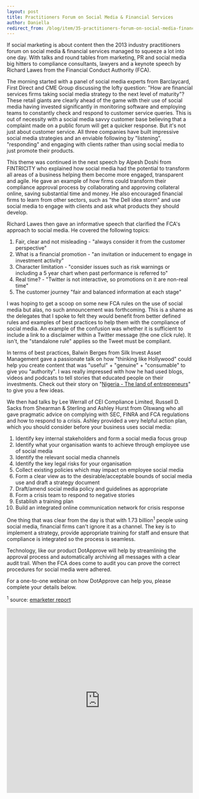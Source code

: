 ```yaml
---
layout: post
title: Practitioners Forum on Social Media & Financial Services
author: Daniella
redirect_from: /blog/item/35-practitioners-forum-on-social-media-financial-services/
---
```

If social marketing is about content then the 2013 industry practitioners forum
on social media & financial services managed to squeeze a lot into one day.
With talks and round tables from marketing, PR and social media big hitters to
compliance consultants, lawyers and a keynote speech by Richard Lawes from the
Financial Conduct Authority (FCA).
<!--more-->
The morning started with a panel of social media experts from Barclaycard,
First Direct and CME Group discussing the lofty question: "How are financial
services firms taking social media strategy to the next level of maturity"?
These retail giants are clearly ahead of the game with their use of social
media having invested significantly in monitoring software and employing teams
to constantly check and respond to customer service queries. This is out of
necessity with a social media savvy customer base believing that a complaint
made on a public forum will get a quicker response. But it's not just about
customer service. All three companies have built impressive social media
strategies and an enviable following by "listening", "responding" and engaging
with clients rather than using social media to just promote their products.

This theme was continued in the next speech by Alpesh Doshi from FINTRICITY who
explained how social media had the potential to transform all areas of a
business helping them become more engaged, transparent and agile. He gave an
example of how firms could transform their compliance approval process by
collaborating and approving collateral online, saving substantial time and
money. He also encouraged financial firms to learn from other sectors, such as
"the Dell idea storm" and use social media to engage with clients and ask what
products they should develop.

Richard Lawes then gave an informative speech that clarified the FCA's approach
to social media. He covered the following topics:

1. Fair, clear and not misleading - "always consider it from the customer
   perspective"
2. What is a financial promotion - "an invitation or inducement to engage in
   investment activity"
3. Character limitation - "consider issues such as risk warnings or including a
   5 year chart when past performance is referred to"
4. Real time? - "Twitter is not interactive, so promotions on it are non-real
   time"
5. The customer journey "fair and balanced information at each stage"

I was hoping to get a scoop on some new FCA rules on the use of social media
but alas, no such announcement was forthcoming. This is a shame as the
delegates that I spoke to felt they would benefit from better defined rules and
examples of best practices to help them with the compliance of social media. An
example of the confusion was whether it is sufficient to include a link to a
disclaimer within a Twitter message (the one click rule). It isn't, the
"standalone rule" applies so the Tweet must be compliant.

In terms of best practices, Balwin Berges from Silk Invest Asset Management
gave a passionate talk on how "thinking like Hollywood" could help you create
content that was "useful" + "genuine" + "consumable" to give you "authority". I
was really impressed with how he had used blogs, videos and podcasts to tell
stories that educated people on their investments. Check out their story on
"[Nigeria - The land of entrepreneurs](http://www.silkinvest.com/2013/08/nigeria-the-land-of-entrepreneurs.html)"
to give you a few ideas.

We then had talks by Lee Werrall of CEI Compliance Limited, Russell D. Sacks
from Shearman & Sterling and Ashley Hurst from Olswang who all gave pragmatic
advice on complying with SEC, FINRA and FCA regulations and how to respond to a
crisis. Ashley provided a very helpful action plan, which you should consider
before your business uses social media:

1. Identify key internal stakeholders and form a social media focus group
2. Identify what your organisation wants to achieve through employee use of
   social media
3. Identify the relevant social media channels
4. Identify the key legal risks for your organisation
5. Collect existing policies which may impact on employee social media
6. Form a clear view as to the desirable/acceptable bounds of social media use
   and draft a strategy document
7. Draft/amend social media policy and guidelines as appropriate
8. Form a crisis team to respond to negative stories
9. Establish a training plan
10. Build an integrated online communication network for crisis response

One thing that was clear from the day is that with 1.73 billion<sup>1</sup>
people using social media, financial firms can't ignore it as a channel. The
key is to implement a strategy, provide appropriate training for staff and
ensure that compliance is integrated so the process is seamless.

Technology, like our product DotApprove will help by streamlining the approval
process and automatically archiving all messages with a clear audit trail. When
the FCA does come to audit you can prove the correct procedures for social
media were adhered.

For a one-to-one webinar on how DotApprove can help you, please complete your
details below.

<sup>1</sup> source: [emarketer report](http://www.emarketer.com/Article/Social-Networking-Reaches-Nearly-One-Four-Around-World/1009976)

<iframe src="http://web.dotapprove.co.uk/perivancouk-ack2m/pages/rxfny0fqeeo3qzxkktvymq.html" allowtransparency="true" width="100%" height="500px" type="text/html" frameborder="0" style="border:0"></iframe>

